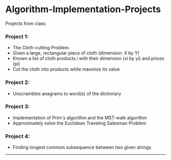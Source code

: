 # Algorithm-Implementation-Projects

Projects from class


### Project 1:
  - The Cloth-cutting Problem.
  - Given a large, rectangular piece of cloth (dimension: X by Y)
  - Known a list of cloth products i with their dimension (xi by yi) and prices (pi)
  - Cut the cloth into products while maxmize its value
 
### Project 2:
  - Unscrambles anagrams to word(s) of the dictionary
  
### Project 3:
  - Implementation of Prim's algorithm and the MST-walk algorithm
  - Approximately solve the Euclidean Traveling Salesman Problem
  
### Project 4:
  - Finding longest common subsequence between two given strings
  

---
